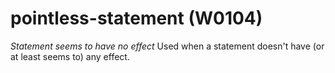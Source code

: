 # pointless-statement (W0104)

*Statement seems to have no effect* Used when a statement doesn't have
(or at least seems to) any effect.
